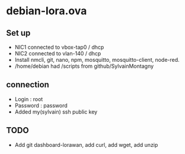 # debian-lora.ova
## Set up
- NIC1 connected to vbox-tap0 / dhcp
- NIC2 connected to vlan-140  / dhcp
- Install nmcli, git, nano, npm, mosquitto, mosquitto-client, node-red.
- /home/debian had /scripts from github/SylvainMontagny

## connection
- Login : root
- Password : password
- Added my(sylvain) ssh public key  


## TODO
- Add git dashboard-lorawan, add curl, add wget, add unzip

